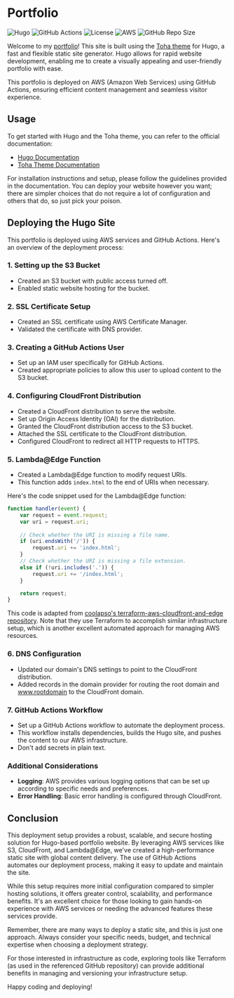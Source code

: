 # Portfolio

![Hugo](https://img.shields.io/badge/Hugo-0.88.1-blue.svg) 
![GitHub Actions](https://img.shields.io/badge/Build%20Status-Passing-brightgreen.svg)
![License](https://img.shields.io/badge/License-MIT-yellow.svg)
![AWS](https://img.shields.io/badge/AWS-Active-orange.svg)
![GitHub Repo Size](https://img.shields.io/github/repo-size/c0lap5o/portfolio.svg)


Welcome to my [portfolio](https://c0lap5o.dev)! This site is built using the [Toha theme](https://github.com/hugo-toha/toha) for Hugo, a fast and flexible static site generator. Hugo allows for rapid website development, enabling me to create a visually appealing and user-friendly portfolio with ease.

This portfolio is deployed on AWS (Amazon Web Services) using GitHub Actions, ensuring efficient content management and seamless visitor experience.

## Usage

To get started with Hugo and the Toha theme, you can refer to the official documentation:

- [Hugo Documentation](https://gohugo.io/documentation/)
- [Toha Theme Documentation](https://github.com/hugo-toha/toha)

For installation instructions and setup, please follow the guidelines provided in the documentation.
You can deploy your website however you want; there are simpler choices that do not require a lot of configuration and others that do, so just pick your poison.

## Deploying the Hugo Site

This portfolio is deployed using AWS services and GitHub Actions. Here's an overview of the deployment process:

### 1. Setting up the S3 Bucket

- Created an S3 bucket with public access turned off.
- Enabled static website hosting for the bucket.

### 2. SSL Certificate Setup

- Created an SSL certificate using AWS Certificate Manager.
- Validated the certificate with DNS provider.

### 3. Creating a GitHub Actions User

- Set up an IAM user specifically for GitHub Actions.
- Created appropriate policies to allow this user to upload content to the S3 bucket.

### 4. Configuring CloudFront Distribution

- Created a CloudFront distribution to serve the website.
- Set up Origin Access Identity (OAI) for the distribution.
- Granted the CloudFront distribution access to the S3 bucket.
- Attached the SSL certificate to the CloudFront distribution.
- Configured CloudFront to redirect all HTTP requests to HTTPS.

### 5. Lambda@Edge Function

- Created a Lambda@Edge function to modify request URIs.
- This function adds `index.html` to the end of URIs when necessary.

Here's the code snippet used for the Lambda@Edge function:

```javascript
function handler(event) {
    var request = event.request;
    var uri = request.uri;
    
    // Check whether the URI is missing a file name.
    if (uri.endsWith('/')) {
        request.uri += 'index.html';
    } 
    // Check whether the URI is missing a file extension.
    else if (!uri.includes('.')) {
        request.uri += '/index.html';
    }

    return request;
}
```
This code is adapted from [coolapso's terraform-aws-cloudfront-and-edge repository](https://github.com/coolapso/terraform-aws-cloudfront-and-edge/blob/main/lambda/noindex.js). Note that they use Terraform to accomplish similar infrastructure setup, which is another excellent automated approach for managing AWS resources.

### 6. DNS Configuration

- Updated our domain's DNS settings to point to the CloudFront distribution.
- Added records in the domain provider for routing the root domain and www.rootdomain to the CloudFront domain.

### 7. GitHub Actions Workflow

- Set up a GitHub Actions workflow to automate the deployment process.
- This workflow installs dependencies, builds the Hugo site, and pushes the content to our AWS infrastructure.
- Don't add secrets in plain text.

### Additional Considerations

- **Logging**: AWS provides various logging options that can be set up according to specific needs and preferences.
- **Error Handling**: Basic error handling is configured through CloudFront.

## Conclusion

This deployment setup provides a robust, scalable, and secure hosting solution for Hugo-based portfolio website. By leveraging AWS services like S3, CloudFront, and Lambda@Edge, we've created a high-performance static site with global content delivery. The use of GitHub Actions automates our deployment process, making it easy to update and maintain the site.

While this setup requires more initial configuration compared to simpler hosting solutions, it offers greater control, scalability, and performance benefits. It's an excellent choice for those looking to gain hands-on experience with AWS services or needing the advanced features these services provide.

Remember, there are many ways to deploy a static site, and this is just one approach. Always consider your specific needs, budget, and technical expertise when choosing a deployment strategy.

For those interested in infrastructure as code, exploring tools like Terraform (as used in the referenced GitHub repository) can provide additional benefits in managing and versioning your infrastructure setup.

Happy coding and deploying!


